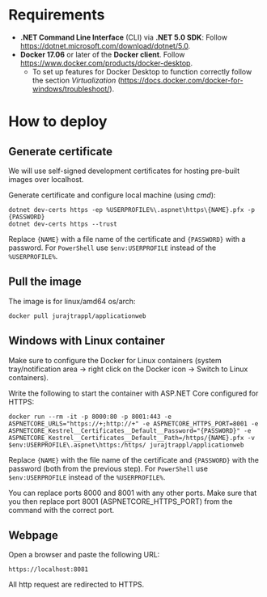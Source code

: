 # Requirements

- **.NET Command Line Interface** (CLI) via **.NET 5.0 SDK**: Follow https://dotnet.microsoft.com/download/dotnet/5.0.
- **Docker 17.06** or later of the **Docker client**. Follow https://www.docker.com/products/docker-desktop.
  - To set up features for Docker Desktop to function correctly follow the section *Virtualization* (https://docs.docker.com/docker-for-windows/troubleshoot/).

# How to deploy

## Generate certificate

We will use self-signed development certificates for hosting pre-built images over localhost.

Generate certificate and configure local machine (using *cmd*):

```
dotnet dev-certs https -ep %USERPROFILE%\.aspnet\https\{NAME}.pfx -p {PASSWORD}
dotnet dev-certs https --trust
```

Replace `{NAME}` with a file name of the certificate and `{PASSWORD}` with a password. For `PowerShell` use `$env:USERPROFILE` instead of the `%USERPROFILE%`.

## Pull the image

The image is for linux/amd64 os/arch:

```
docker pull jurajtrappl/applicationweb
```

## Windows with Linux container

Make sure to configure the Docker for Linux containers (system tray/notification area -> right click on the Docker icon -> Switch to Linux containers).

Write the following to start the container with ASP.NET Core configured for HTTPS:

```
docker run --rm -it -p 8000:80 -p 8001:443 -e ASPNETCORE_URLS="https://+;http://+" -e ASPNETCORE_HTTPS_PORT=8001 -e ASPNETCORE_Kestrel__Certificates__Default__Password="{PASSWORD}" -e ASPNETCORE_Kestrel__Certificates__Default__Path=/https/{NAME}.pfx -v $env:USERPROFILE\.aspnet\https:/https/ jurajtrappl/applicationweb
```

Replace `{NAME}` with the file name of the certificate and `{PASSWORD}` with the password (both from the previous step). For `PowerShell` use `$env:USERPROFILE` instead of the `%USERPROFILE%`.

You can replace ports 8000 and 8001 with any other ports. Make sure that you then replace port 8001 (ASPNETCORE_HTTPS_PORT) from the command with the correct port.

## Webpage

Open a browser and paste the following URL:

```
https://localhost:8081
```

All http request are redirected to HTTPS.

